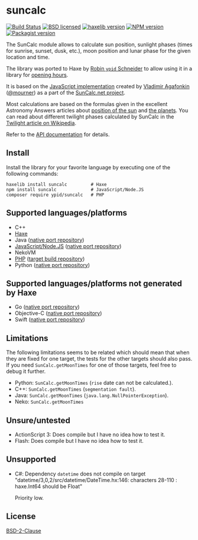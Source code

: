 
# suncalc

<!-- This file was generated by scripts/template. Do not edit this file directly but
     instead have a look at: metainfo.json, templates/README.md.j2. -->

[![Build Status](https://travis-ci.org/ypid/suncalc.svg?branch=master)](https://travis-ci.org/ypid/suncalc)
[![BSD licensed](https://img.shields.io/badge/license-BSD-blue.svg)](https://tldrlegal.com/license/bsd-2-clause-license-%28freebsd%29)
[![haxelib version](https://img.shields.io/badge/Haxe-v1.7.0-blue.svg)](http://lib.haxe.org/p/suncalc)
[![NPM version](https://img.shields.io/npm/v/suncalc.svg)](https://www.npmjs.org/package/suncalc)
[![Packagist version](https://img.shields.io/packagist/v/ypid/suncalc.svg)](https://packagist.org/packages/ypid/suncalc)


The SunCalc module allows to calculate sun position,
sunlight phases (times for sunrise, sunset, dusk, etc.),
moon position and lunar phase for the given location and time.

The library was ported to Haxe by [Robin `ypid` Schneider](https://github.com/ypid) to allow using it in a library for [opening hours](https://github.com/opening-hours/opening_hours.js/issues/136).

It is based on the [JavaScript implementation](https://github.com/mourner/suncalc)
created by [Vladimir Agafonkin](http://agafonkin.com/en) ([@mourner](https://github.com/mourner))
as a part of the [SunCalc.net project](http://suncalc.net).

Most calculations are based on the formulas given in the excellent Astronomy Answers articles
about [position of the sun](http://aa.quae.nl/en/reken/zonpositie.html)
and [the planets](http://aa.quae.nl/en/reken/hemelpositie.html).
You can read about different twilight phases calculated by SunCalc
in the [Twilight article on Wikipedia](https://en.wikipedia.org/wiki/Twilight).

Refer to the [API documentation](https://ypid.github.io/suncalc/suncalc/SunCalc.html) for details.

## Install

Install the library for your favorite language by executing one of the following commands:

```Shell
haxelib install suncalc         # Haxe
npm install suncalc             # JavaScript/Node.JS
composer require ypid/suncalc   # PHP
```

## Supported languages/platforms

* C++
* [Haxe](http://lib.haxe.org/p/suncalc)
* Java ([native port repository](https://github.com/mncaudill/SunCalc-Java))
* [JavaScript/Node.JS](https://www.npmjs.org/package/suncalc) ([native port repository](https://github.com/mourner/suncalc))
* NekoVM
* [PHP](https://packagist.org/packages/ypid/suncalc) ([target build repository](https://github.com/ypid/suncalc-php))
* Python ([native port repository](https://github.com/Broham/suncalcPy))

## Supported languages/platforms not generated by Haxe

* Go ([native port repository](https://github.com/mourner/suncalc-go))
* Objective-C ([native port repository](https://github.com/swerdlow/suncalc-objective-c))
* Swift ([native port repository](https://github.com/shanus/suncalc-swift))

## Limitations

The following limitations seems to be related which should mean that when they are fixed for one target, the tests for the other targets should also pass. If you need `SunCalc.getMoonTimes` for one of those targets, feel free to debug it further.

* Python: `SunCalc.getMoonTimes` (`rise` date can not be calculated.).
* C++: `SunCalc.getMoonTimes` (`segmentation fault`).
* Java: `SunCalc.getMoonTimes` (`java.lang.NullPointerException`).
* Neko: `SunCalc.getMoonTimes`

## Unsure/untested

* ActionScript 3: Does compile but I have no idea how to test it.
* Flash: Does compile but I have no idea how to test it.

## Unsupported

* C#: Dependency `datetime` does not compile on target "datetime/3,0,2/src/datetime/DateTime.hx:146: characters 28-110 : haxe.Int64 should be Float"

  Priority low.

## License

[BSD-2-Clause](https://tldrlegal.com/license/bsd-2-clause-license-%28freebsd%29)
